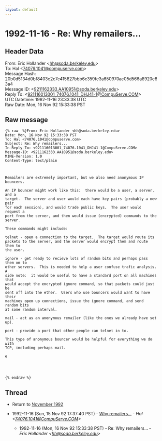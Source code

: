 ```yaml
---
layout: default
---
```


# 1992-11-16 - Re: Why remailers...

## Header Data

From: Eric Hollander \<hh@soda.berkeley.edu\><br>
To: Hal \<74076.1041@compuserve.com\><br>
Message Hash: 20b0d5134d0bf8403c2c7c415827bbb6c359fe3a650970ac05d566a8920c83a4<br>
Message ID: \<9211162333.AA10951@soda.berkeley.edu\><br>
Reply To: \<921116013001_74076.1041_DHJ41-1@CompuServe.COM\><br>
UTC Datetime: 1992-11-16 23:33:38 UTC<br>
Raw Date: Mon, 16 Nov 92 15:33:38 PST<br>

## Raw message

```
{% raw  %}From: Eric Hollander <hh@soda.berkeley.edu>
Date: Mon, 16 Nov 92 15:33:38 PST
To: Hal <74076.1041@compuserve.com>
Subject: Re: Why remailers...
In-Reply-To: <921116013001_74076.1041_DHJ41-1@CompuServe.COM>
Message-ID: <9211162333.AA10951@soda.berkeley.edu>
MIME-Version: 1.0
Content-Type: text/plain



Remailers are extremely important, but we also need anonymous IP bouncers.

An IP bouncer might work like this:  there would be a user, a server, and a
target.  The server and user would each have key pairs (probably a new pair
for each session), and would trade public keys.  The user would request a
port from the server, and then would issue (encrypted) commands to the
server.

These commands might include:

telnet - open a connection to the target.  The target would route its
packets to the server, and the server would encrypt them and route them to
the user.

ignore - get ready to recieve lots of random bits and perhaps pass them on to
other servers.  This is needed to help a user confuse trafic analysis.  A
side note:  it would be useful to have a standard port on all machines that
would accept the encrypted ignore command, so that packets could just be
sent off into the ether.  Users who use bouncers would want to have their
machines open up connections, issue the ignore command, and send random bits
at some random interval.

mail - act as an anonymous remailer (like the ones we already have set up).

port - provide a port that other people can telnet in to.

This type of anonymous bouncer would be helpful for everything we do with
TCP, including perhaps mail.

e




{% endraw %}
```

## Thread

+ Return to [November 1992](/archive/1992/11)

+ 1992-11-16 (Sun, 15 Nov 92 17:37:40 PST) - [Why remailers...](/archive/1992/11/3d0123214e4f2b0df38cfb9fcf34ee54c8b89841b8c522c7dca561de5bf1cbee) - _Hal \<74076.1041@CompuServe.COM\>_
  + 1992-11-16 (Mon, 16 Nov 92 15:33:38 PST) - Re: Why remailers... - _Eric Hollander \<hh@soda.berkeley.edu\>_

